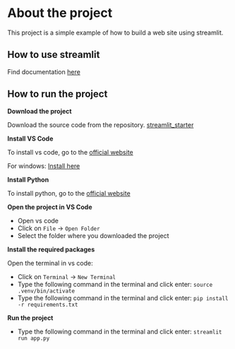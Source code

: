 # About the project

This project is a simple example of how to build a web site using streamlit.

## How to use streamlit

Find documentation [here](https://docs.streamlit.io/develop/api-reference)

## How to run the project

**Download the project**

Download the source code from the repository. [streamlit_starter](https://github.com/ayoussef-insight/streamlit_starter.git)

**Install VS Code**

To install vs code, go to the [official website](https://code.visualstudio.com/download)

For windows: [Install here](https://code.visualstudio.com/sha/download?build=stable&os=win32-x64-user)

**Install Python**

To install python, go to the [official website](https://www.python.org/downloads/)

**Open the project in VS Code**

- Open vs code
- Click on `File` -> `Open Folder`
- Select the folder where you downloaded the project

**Install the required packages**

Open the terminal in vs code:

- Click on `Terminal` -> `New Terminal`
- Type the following command in the terminal and click enter: `source .venv/bin/activate`
- Type the following command in the terminal and click enter: `pip install -r requirements.txt`

**Run the project**

- Type the following command in the terminal and click enter: `streamlit run app.py`

